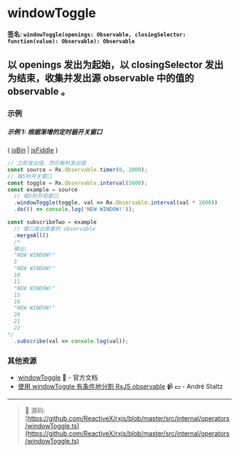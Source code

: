 # windowToggle

#### 签名: `windowToggle(openings: Observable, closingSelector: function(value): Observable): Observable`

## 以 openings 发出为起始，以 closingSelector 发出为结束，收集并发出源 observable 中的值的 observable 。

### 示例

##### 示例 1: 根据渐增的定时器开关窗口

( [jsBin](http://jsbin.com/xasofupuka/1/edit?js,console) |
[jsFiddle](https://jsfiddle.net/btroncone/3xmmuzy4/) )

```js
// 立即发出值，然后每秒发出值
const source = Rx.Observable.timer(0, 1000);
// 每5秒开关窗口
const toggle = Rx.Observable.interval(5000);
const example = source
  // 每5秒开启窗口
  .windowToggle(toggle, val => Rx.Observable.interval(val * 1000))
  .do(() => console.log('NEW WINDOW!'));

const subscribeTwo = example
  // 窗口发出嵌套的 observable
  .mergeAll()
  /*
  输出:
  "NEW WINDOW!"
  5
  "NEW WINDOW!"
  10
  11
  "NEW WINDOW!"
  15
  16
  "NEW WINDOW!"
  20
  21
  22
*/
  .subscribe(val => console.log(val));
```

### 其他资源

* [windowToggle](http://cn.rx.js.org/class/es6/Observable.js~Observable.html#instance-method-windowToggle) :newspaper: - 官方文档
* [使用 windowToggle 有条件地分割 RxJS observable](https://egghead.io/lessons/rxjs-split-an-rxjs-observable-conditionally-with-windowtoggle?course=use-higher-order-observables-in-rxjs-effectively) :video_camera: :dollar: - André Staltz

---
> :file_folder: 源码:  [https://github.com/ReactiveX/rxjs/blob/master/src/internal/operators/windowToggle.ts](https://github.com/ReactiveX/rxjs/blob/master/src/internal/operators/windowToggle.ts)
